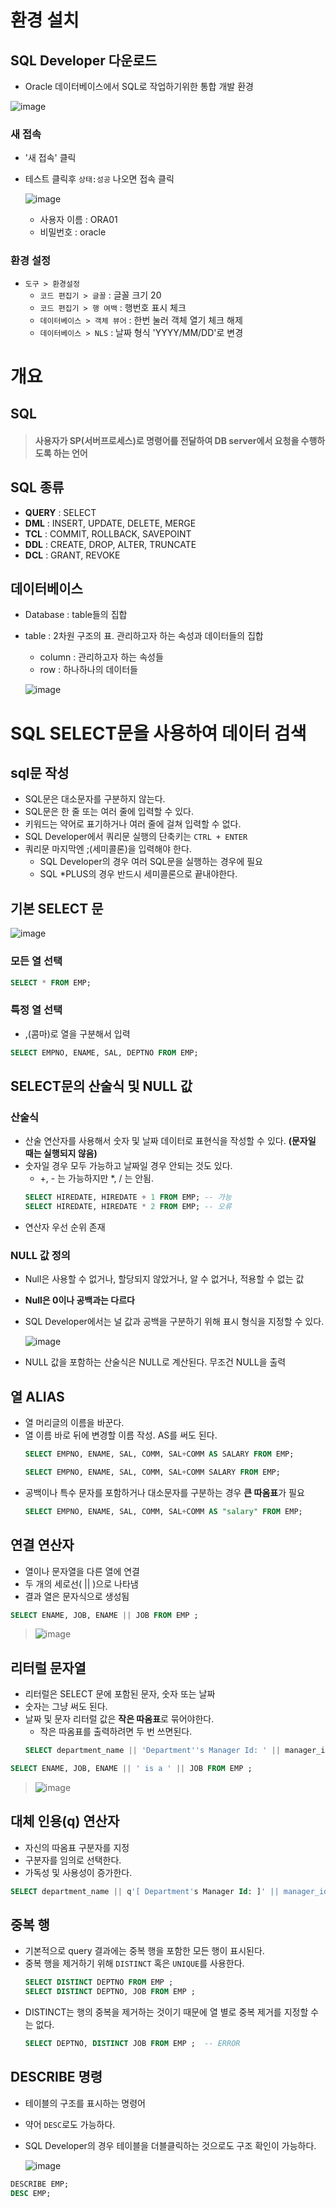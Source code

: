 # 환경 설치
## SQL Developer 다운로드
* Oracle 데이터베이스에서 SQL로 작업하기위한 통합 개발 환경  
  
![image](https://user-images.githubusercontent.com/79209568/114253251-720d4e80-99e4-11eb-876d-7814bd8febdc.png)

### 새 접속
* '새 접속' 클릭
* 테스트 클릭후 `상태:성공` 나오면 접속 클릭  
  
  ![image](https://user-images.githubusercontent.com/79209568/114253661-01673180-99e6-11eb-98fc-365310d9695a.png)
  * 사용자 이름 : ORA01
  * 비밀번호 : oracle

### 환경 설정
* `도구 > 환경설정`
  * `코드 편집기 > 글꼴` : 글꼴 크기 20
  * `코드 편집기 > 행 여백` : 행번호 표시 체크
  * `데이터베이스 > 객체 뷰어` : 한번 눌러 객체 열기 체크 해제
  * `데이터베이스 > NLS` : 날짜 형식 'YYYY/MM/DD'로 변경

# 개요
## SQL
> #### 사용자가 SP(서버프로세스)로 명령어를 전달하여 DB server에서 요청을 수행하도록 하는 언어
## SQL 종류
* **QUERY** : SELECT 
* **DML**   : INSERT, UPDATE, DELETE, MERGE 
* **TCL**   : COMMIT, ROLLBACK, SAVEPOINT 
* **DDL**   : CREATE, DROP, ALTER, TRUNCATE 
* **DCL**   : GRANT, REVOKE 
## 데이터베이스
* Database : table들의 집합
* table : 2차원 구조의 표. 관리하고자 하는 속성과 데이터들의 집합
  * column : 관리하고자 하는 속성들
  * row : 하나하나의 데이터들
  
  ![image](https://user-images.githubusercontent.com/79209568/114254731-0dee8880-99ec-11eb-9c8d-11c14ec66263.png)
  
  
# SQL SELECT문을 사용하여 데이터 검색
## sql문 작성
* SQL문은 대소문자를 구분하지 않는다.
* SQL문은 한 줄 또는 여러 줄에 입력할 수 있다.
* 키워드는 약어로 표기하거나 여러 줄에 걸쳐 입력할 수 없다.
* SQL Developer에서 쿼리문 실행의 단축키는 `CTRL + ENTER`
* 쿼리문 마지막엔 ;(세미콜론)을 입력해야 한다.
  * SQL Developer의 경우 여러 SQL문을 실행하는 경우에 필요
  * SQL \*PLUS의 경우 반드시 세미콜론으로 끝내야한다.

## 기본 SELECT 문
![image](https://user-images.githubusercontent.com/79209568/114254911-3d51c500-99ed-11eb-8e74-e10795912b8c.png)

### 모든 열 선택
```sql
SELECT * FROM EMP;
```
### 특정 열 선택
* ,(콤마)로 열을 구분해서 입력
```sql
SELECT EMPNO, ENAME, SAL, DEPTNO FROM EMP;
```

## SELECT문의 산술식 및 NULL 값
### 산술식
* 산술 연산자를 사용해서 숫자 및 날짜 데이터로 표현식을 작성할 수 있다. **(문자일 때는 실행되지 않음)**
* 숫자일 경우 모두 가능하고 날짜일 경우 안되는 것도 있다.
  * \+, \- 는 가능하지만 \*, \/ 는 안됨.
  ```SQL
  SELECT HIREDATE, HIREDATE + 1 FROM EMP; -- 가능
  SELECT HIREDATE, HIREDATE * 2 FROM EMP; -- 오류
  ```
* 연산자 우선 순위 존재

### NULL 값 정의
* Null은 사용할 수 없거나, 할당되지 않았거나, 알 수 없거나, 적용할 수 없는 값
* **Null은 0이나 공백과는 다르다**
* SQL Developer에서는 널 값과 공백을 구분하기 위해 표시 형식을 지정할 수 있다.
  
  ![image](https://user-images.githubusercontent.com/79209568/114255797-a38c1700-99f0-11eb-8026-3658460fd89f.png)
* NULL 값을 포함하는 산술식은 NULL로 계산된다. 무조건 NULL을 출력

## 열 ALIAS
* 열 머리글의 이름을 바꾼다.
* 열 이름 바로 뒤에 변경할 이름 작성. AS를 써도 된다.
  ```SQL
  SELECT EMPNO, ENAME, SAL, COMM, SAL+COMM AS SALARY FROM EMP;
  
  SELECT EMPNO, ENAME, SAL, COMM, SAL+COMM SALARY FROM EMP;
  ```
* 공백이나 특수 문자를 포함하거나 대소문자를 구분하는 경우 **큰 따옴표**가 필요
  ```SQL
  SELECT EMPNO, ENAME, SAL, COMM, SAL+COMM AS "salary" FROM EMP;
  ```
  
## 연결 연산자
* 열이나 문자열을 다른 열에 연결
* 두 개의 세로선( || )으로 나타냄
* 결과 열은 문자식으로 생성됨
```SQL
SELECT ENAME, JOB, ENAME || JOB FROM EMP ;
```
> ![image](https://user-images.githubusercontent.com/79209568/114256075-9a9c4500-99f2-11eb-9412-5f2317216007.png)


## 리터럴 문자열
* 리터럴은 SELECT 문에 포함된 문자, 숫자 또는 날짜
* 숫자는 그냥 써도 된다.
* 날짜 및 문자 리터럴 값은 **작은 따옴표**로 묶어야한다.
  * 작은 따옴표를 출력하려면 두 번 쓰면된다.
  ```SQL
  SELECT department_name || 'Department''s Manager Id: ' || manager_id As "Department and Manager" FROM departments;
  ```
```SQL
SELECT ENAME, JOB, ENAME || ' is a ' || JOB FROM EMP ;
```
> ![image](https://user-images.githubusercontent.com/79209568/114256111-dc2cf000-99f2-11eb-820d-f671dd0e3a6b.png)

## 대체 인용(q) 연산자
* 자신의 따옴표 구분자를 지정
* 구분자를 임의로 선택한다.
* 가독성 및 사용성이 증가한다.
```SQL
SELECT department_name || q'[ Department's Manager Id: ]' || manager_id AS "Department and Manager" FROM departments;
```

## 중복 행
* 기본적으로 query 결과에는 중복 행을 포함한 모든 행이 표시된다.
* 중복 행을 제거하기 위해 `DISTINCT` 혹은 `UNIQUE`를 사용한다.
  ```sql
  SELECT DISTINCT DEPTNO FROM EMP ;
  SELECT DISTINCT DEPTNO, JOB FROM EMP ;
  ```
* DISTINCT는 행의 중복을 제거하는 것이기 때문에 열 별로 중복 제거를 지정할 수는 없다.
  ```sql
  SELECT DEPTNO, DISTINCT JOB FROM EMP ;  -- ERROR 
  ```
  
## DESCRIBE 명령
* 테이블의 구조를 표시하는 명령어
* 약어 `DESC`로도 가능하다.
* SQL Developer의 경우 테이블을 더블클릭하는 것으로도 구조 확인이 가능하다.
  
  ![image](https://user-images.githubusercontent.com/79209568/114258533-06d27500-9a02-11eb-8922-4710601a6325.png)

```SQL
DESCRIBE EMP;
DESC EMP;
```
